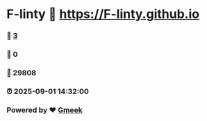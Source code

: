 # F-linty :link: https://F-linty.github.io 
### :page_facing_up: [3](https://F-linty.github.io/tag.html) 
### :speech_balloon: 0 
### :hibiscus: 29808 
### :alarm_clock: 2025-09-01 14:32:00 
### Powered by :heart: [Gmeek](https://github.com/Meekdai/Gmeek)
